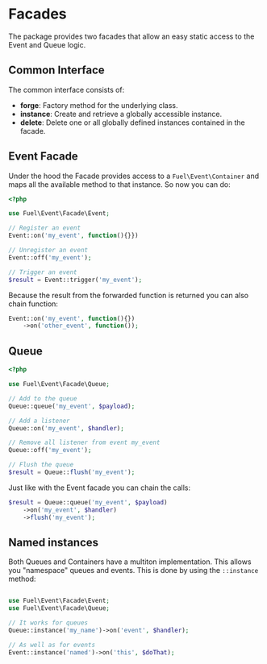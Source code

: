 # Facades

The package provides two facades that allow an easy static access to the Event and Queue logic.

## Common Interface

The common interface consists of:

* __forge__: Factory method for the underlying class.
* __instance__: Create and retrieve a globally accessible instance.
* __delete__: Delete one or all globally defined instances contained in the facade.

## Event Facade

Under the hood the Facade provides access to a `Fuel\Event\Container` and maps all the available method to that instance. So now you can do:

```php
<?php

use Fuel\Event\Facade\Event;

// Register an event
Event::on('my_event', function(){}})

// Unregister an event
Event::off('my_event');

// Trigger an event
$result = Event::trigger('my_event');
```

Because the result from the forwarded function is returned you can also chain function:

```php
Event::on('my_event', function(){})
	->on('other_event', function());
```

## Queue

```php
<?php

use Fuel\Event\Facade\Queue;

// Add to the queue
Queue::queue('my_event', $payload);

// Add a listener
Queue::on('my_event', $handler);

// Remove all listener from event my_event
Queue::off('my_event');

// Flush the queue
$result = Queue::flush('my_event');
```

Just like with the Event facade you can chain the calls:

```php
$result = Queue::queue('my_event', $payload)
	->on('my_event', $handler)
	->flush('my_event');
```

## Named instances

Both Queues and Containers have a multiton implementation. This allows you "namespace" queues and events. This is done by using the `::instance` method:

```php

use Fuel\Event\Facade\Event;
use Fuel\Event\Facade\Queue;

// It works for queues
Queue::instance('my_name')->on('event', $handler);

// As well as for events
Event::instance('named')->on('this', $doThat);
```